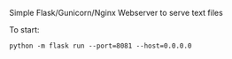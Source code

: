 Simple Flask/Gunicorn/Nginx Webserver to serve text files


To start:

`python -m flask run --port=8081 --host=0.0.0.0`